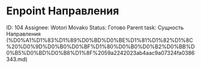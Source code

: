 # Enpoint Направления

ID: 104
Assignee: Wotori Movako
Status: Готово
Parent task: Сущность Направления (%D0%A1%D1%83%D1%89%D0%BD%D0%BE%D1%81%D1%82%D1%8C%20%D0%9D%D0%B0%D0%BF%D1%80%D0%B0%D0%B2%D0%BB%D0%B5%D0%BD%D0%B8%D1%8F%2059a2242023ab4aac9a07324fa0386343.md)